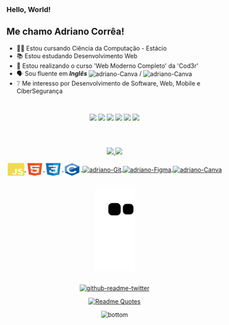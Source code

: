 
<!--
**Adriano-B-C/Adriano-B-C** is a ✨ _special_ ✨ repository because its `README.md` (this file) appears on your GitHub profile.

Here are some ideas to get you started:


-->

### Hello, World! 
## Me chamo Adriano Corrêa!
- 👨‍🎓 Estou cursando Ciência da Computação - Estácio
- 📚 Estou estudando Desenvolvimento Web
- 📖 Estou realizando o curso 'Web Moderno Completo' da 'Cod3r'
- 🗣 Sou fluente em **_Inglês_** <img align="center" alt="adriano-Canva" height="15" width="20" src="https://raw.githubusercontent.com/stevenrskelton/flag-icon/16e5f3877c0a756e1e844174309581a82608633e/svg/country-squared/us.svg"> / <img align="center" alt="adriano-Canva" height="15" width="20" src="https://raw.githubusercontent.com/stevenrskelton/flag-icon/16e5f3877c0a756e1e844174309581a82608633e/svg/country-squared/gb.svg">
- ❔ Me interesso por Desenvolvimento de Software, Web, Mobile e CiberSegurança

&nbsp;

<div align="center"> 
  <a href = "mailto:adrianodebritoc@gmail.com"><img src="https://img.shields.io/badge/Gmail-D14836?style=for-the-badge&logo=gmail&logoColor=white"></a>
  <a href="https://www.linkedin.com/in/adriano-correa-166209173/" target="_blank"><img src="https://img.shields.io/badge/-LinkedIn-%230077B5?style=for-the-badge&logo=linkedin&logoColor=white" target="_blank"></a>
  <a href="https://twitter.com/adrianodbcorrea" target="_blank"><img src="https://img.shields.io/badge/Twitter-1DA1F2?style=for-the-badge&logo=twitter&logoColor=white" target="_blank"></a>
  <a href="https://www.behance.net/adrianocorrea3" target="_blank"><img src="https://img.shields.io/badge/-Behance-blue?style=for-the-badge&logo=behance&logoColor=white"></a>
  <a href="https://www.figma.com/@adrianoc" target="_blank"><img src="https://img.shields.io/badge/Figma-F24E1E?style=for-the-badge&logo=figma&logoColor=white"></a>
  <a href="https://wa.me/5551995075218" target="_blank"><img src="https://img.shields.io/badge/WhatsApp-25D366?style=for-the-badge&logo=whatsapp&logoColor=white"></a>
</div>

&nbsp;

##

<div align="center">
  <a href="https://github.com/Adriano-B-C">
  <img height="180em" src="https://github-readme-stats.vercel.app/api?username=Adriano-B-C&show_icons=true&theme=github_dark&include_all_commits=true&count_private=true"/>
  <img height="180em" src="https://github-readme-stats.vercel.app/api/top-langs/?username=Adriano-B-C&layout=compact&langs_count=7&theme=github_dark"/>
</div>

<div align="center" style="display: inline_block"><br>
  <img align="center" alt="adriano-Js" height="30" width="40" src="https://raw.githubusercontent.com/devicons/devicon/master/icons/javascript/javascript-plain.svg">
  <img align="center" alt="adriano-HTML" height="30" width="40" src="https://raw.githubusercontent.com/devicons/devicon/master/icons/html5/html5-original.svg">
  <img align="center" alt="adriano-CSS" height="30" width="40" src="https://raw.githubusercontent.com/devicons/devicon/master/icons/css3/css3-original.svg">
  <img align="center" alt="adriano-C" height="30" width="40" src="https://raw.githubusercontent.com/devicons/devicon/master/icons/c/c-original.svg">
  <img align="center" alt="adriano-Git" height="30" width="40" src="https://cdn.jsdelivr.net/gh/devicons/devicon/icons/git/git-original.svg">
  <img align="center" alt="adriano-Figma" height="30" width="40" src="https://cdn.jsdelivr.net/gh/devicons/devicon/icons/figma/figma-original.svg">
  <img align="center" alt="adriano-Canva" height="30" width="40" src="https://cdn.jsdelivr.net/gh/devicons/devicon/icons/canva/canva-original.svg">
</div>
  
##

<div align="center">

  ![Snake animation](https://github.com/Adriano-B-C/Adriano-B-C/blob/output/github-contribution-grid-snake.svg)
  
</div>
  
##    
  
<div align="center">
    
  [![github-readme-twitter](https://github-readme-twitter.gazf.vercel.app/api?id=adrianodbcorrea&wideshow_retweet=off&show_reply=off&layout=wide)](https://github.com/gazf/github-readme-twitter)
  
</div>
    

<div align="center">
  
  [![Readme Quotes](https://quotes-github-readme.vercel.app/api?type=horizontal&theme=dark)](https://github.com/piyushsuthar/github-readme-quotes)
  
</div>
  
 <p align="center">
        <img src="https://raw.githubusercontent.com/mayhemantt/mayhemantt/Update/svg/Bottom.svg" alt="bottom" />
</p> 
